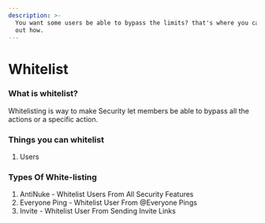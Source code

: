 ```yaml
---
description: >-
  You want some users be able to bypass the limits? that's where you can find
  out how.
---
```


# Whitelist

### What is whitelist?

Whitelisting is way to make Security let members be able to bypass all the actions or a specific action.



### Things you can whitelist

1. Users



### Types Of White-listing

1. AntiNuke - Whitelist Users From All Security Features&#x20;
2. Everyone Ping - Whitelist User From @Everyone Pings&#x20;
3. Invite - Whitelist User From Sending Invite Links

